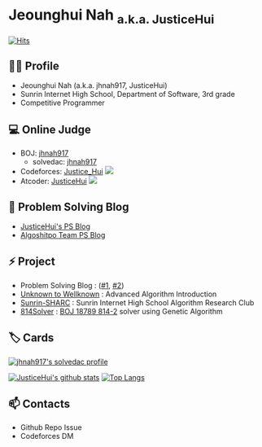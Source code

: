 # Jeounghui Nah <sub>a.k.a. JusticeHui</sub>

[![Hits](https://hits.seeyoufarm.com/api/count/incr/badge.svg?url=https%3A%2F%2Fgithub.com%2FjusticeHui)](https://github.com/justiceHui)

## 🙋‍♂️ Profile

* Jeounghui Nah (a.k.a. jhnah917, JusticeHui)
* Sunrin Internet High School, Department of Software, 3rd grade
* Competitive Programmer

## 💻 Online Judge

* BOJ: [jhnah917](http://icpc.me/jhnah917)
  * solvedac: [jhnah917](https://solved.ac/profile/jhnah917)
* Codeforces: [Justice_Hui](https://codeforces.com/profile/Justice_Hui) [![](https://run.kaist.ac.kr/badges/codeforces/justice_hui.svg)](https://codeforces.com/profile/Justice_Hui)
* Atcoder: [JusticeHui](https://atcoder.jp/users/JusticeHui) [![](https://run.kaist.ac.kr/badges/atcoder/JusticeHui.svg)](https://atcoder.jp/users/JusticeHui)

## 💬 Problem Solving Blog

* [JusticeHui's PS Blog](https://justiceHui.github.io)
* [Algoshitpo Team PS Blog](https://algoshitpo.github.io)

## ⚡ Project

* Problem Solving Blog : ([#1](https://justiceHui.github.io), [#2](https://algoshitpo.github.io))
* [Unknown to Wellknown](https://github.com/justiceHui/Unknown-To-Wellknown) : Advanced Algorithm Introduction
* [Sunrin-SHARC](https://github.com/justiceHui/Sunrin-SHARC) : Sunrin Internet High School Algorithm Research Club
* [814Solver](https://github.com/kimjg1119/814Solver) : [BOJ 18789 814-2](https://www.acmicpc.net/problem/18789) solver using Genetic Algorithm

## 🏷️ Cards

[![jhnah917's solvedac profile](http://mazassumnida.wtf/api/v2/generate_badge?boj=jhnah917)](https://solved.ac/profile/jhnah917)

[![JusticeHui's github stats](https://github-readme-stats.vercel.app/api?username=justiceHui&show_icons=true&hide_border=true)](https://github.com/justiceHui) [![Top Langs](https://github-readme-stats.vercel.app/api/top-langs/?username=JusticeHui&layout=compact)](https://github.com/justiceHui)

## 📫 Contacts

* Github Repo Issue
* Codeforces DM

<!--

- 🔭 I’m currently working on ...
- 🌱 I’m currently learning ...
- 👯 I’m looking to collaborate on ...
- 🤔 I’m looking for help with ...
- 💬 Ask me about ...
- 📫 How to reach me: ...
- 😄 Pronouns: ...
- ⚡ Fun fact: ...
  -->
